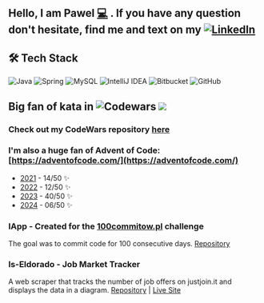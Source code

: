 
## Hello, I am Pawel [:computer:](https://www.youtube.com/watch?v=ZtWTUt2RZh0) . If you have any question don't hesitate, find me and text on my [![LinkedIn](https://img.shields.io/badge/linkedin-%230077B5.svg?style=for-the-badge&logo=linkedin&logoColor=white)](https://www.linkedin.com/in/pawel-primus/)     


## 🛠  Tech Stack
![Java](https://img.shields.io/badge/java-%23ED8B00.svg?style=for-the-badge&logo=java&logoColor=white) ![Spring](https://img.shields.io/badge/spring-%236DB33F.svg?style=for-the-badge&logo=spring&logoColor=white) ![MySQL](https://img.shields.io/badge/mysql-%2300f.svg?style=for-the-badge&logo=mysql&logoColor=white) ![IntelliJ IDEA](https://img.shields.io/badge/IntelliJIDEA-000000.svg?style=for-the-badge&logo=intellij-idea&logoColor=white)  ![Bitbucket](https://img.shields.io/badge/bitbucket-%230047B3.svg?style=for-the-badge&logo=bitbucket&logoColor=white) ![GitHub](https://img.shields.io/badge/github-%23121011.svg?style=for-the-badge&logo=github&logoColor=white)


## Big fan of kata in ![Codewars](https://img.shields.io/badge/Codewars-B1361E?style=for-the-badge&logo=codewars&logoColor=grey) ![](https://www.codewars.com/users/%3Cprim%3Erim%3C%2Fprim%3E/badges/large)


### Check out my CodeWars repository [here](https://github.com/pawelprimus/CodeWars)

### I'm also a huge fan of Advent of Code: [https://adventofcode.com/](https://adventofcode.com/)

-   [2021](https://github.com/pawelprimus/Advent-Of-Code-2021) - 14/50 ✨
-   [2022](https://github.com/pawelprimus/Advent-Of-Code-2022) - 12/50 ✨
-   [2023](https://github.com/pawelprimus/Advent-Of-Code-2023) - 40/50 ✨
-   [2024](https://github.com/pawelprimus/Advent-Of-Code-2024) - 06/50 ✨

### IApp - Created for the [100commitow.pl](https://100commitow.pl/) challenge
The goal was to commit code for 100 consecutive days. [Repository](https://github.com/pawelprimus/IApp)

### Is-Eldorado - Job Market Tracker
A web scraper that tracks the number of job offers on justjoin.it and displays the data in a diagram. [Repository](https://github.com/pawelprimus/is-eldorado) | [Live Site](your-site-url-here)


<!--
**pawelprimus/pawelprimus** is a ✨ _special_ ✨ repository because its `README.md` (this file) appears on your GitHub profile.

Here are some ideas to get you started:
https://gist.github.com/rxaviers/7360908


- 🔭 I’m currently working on ...
- 🌱 I’m currently learning ...
- 👯 I’m looking to collaborate on ...
- 🤔 I’m looking for help with ...
- 💬 Ask me about ...
- 📫 How to reach me: ...
- 😄 Pronouns: ...
- ⚡ Fun fact: ...
-->
